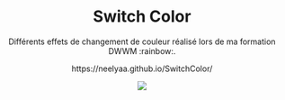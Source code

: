 <h1 align=center>Switch Color</h1>
<p align=center>Différents effets de changement de couleur réalisé lors de ma formation DWWM :rainbow:.</p>
<p align=center>https://neelyaa.github.io/SwitchColor/</p>
<p align=center><img src="https://i.giphy.com/media/BIA2rRLTq0ibe/giphy.webp" /></p>
